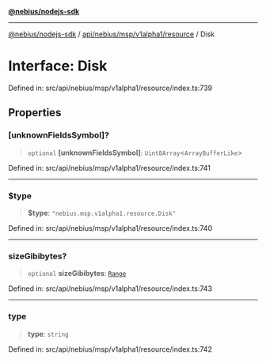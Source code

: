[**@nebius/nodejs-sdk**](../../../../../../README.md)

***

[@nebius/nodejs-sdk](../../../../../../README.md) / [api/nebius/msp/v1alpha1/resource](../README.md) / Disk

# Interface: Disk

Defined in: src/api/nebius/msp/v1alpha1/resource/index.ts:739

## Properties

### \[unknownFieldsSymbol\]?

> `optional` **\[unknownFieldsSymbol\]**: `Uint8Array`\<`ArrayBufferLike`\>

Defined in: src/api/nebius/msp/v1alpha1/resource/index.ts:741

***

### $type

> **$type**: `"nebius.msp.v1alpha1.resource.Disk"`

Defined in: src/api/nebius/msp/v1alpha1/resource/index.ts:740

***

### sizeGibibytes?

> `optional` **sizeGibibytes**: [`Range`](Range.md)

Defined in: src/api/nebius/msp/v1alpha1/resource/index.ts:743

***

### type

> **type**: `string`

Defined in: src/api/nebius/msp/v1alpha1/resource/index.ts:742
